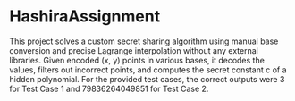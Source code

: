 # HashiraAssignment
This project solves a custom secret sharing algorithm using manual base conversion and precise Lagrange interpolation without any external libraries. Given encoded (x, y) points in various bases, it decodes the values, filters out incorrect points, and computes the secret constant c of a hidden polynomial. For the provided test cases, the correct outputs were 3 for Test Case 1 and 79836264049851 for Test Case 2.
